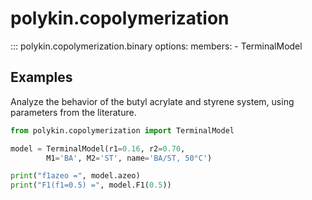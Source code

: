# polykin.copolymerization

::: polykin.copolymerization.binary
    options:
        members:
            - TerminalModel

## Examples

Analyze the behavior of the butyl acrylate and styrene system,
using parameters from the literature.

```python exec="on" source="console"
from polykin.copolymerization import TerminalModel

model = TerminalModel(r1=0.16, r2=0.70, 
        M1='BA', M2='ST', name='BA/ST, 50°C')

print("f1azeo =", model.azeo)
print("F1(f1=0.5) =", model.F1(0.5))
```
